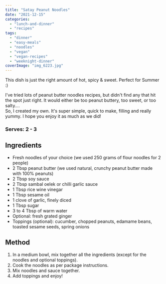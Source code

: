 ```yaml
---
title: "Satay Peanut Noodles"
date: "2021-12-15"
categories: 
  - "lunch-and-dinner"
  - "recipes"
tags: 
  - "dinner"
  - "easy-meals"
  - "noodles"
  - "vegan"
  - "vegan-recipes"
  - "weeknight-dinner"
coverImage: "img_6223.jpg"
---
```


This dish is just the right amount of hot, spicy & sweet. Perfect for Summer :)  
  
I've tried lots of peanut butter noodles recipes, but didn't find any that hit the spot just right. It would either be too peanut buttery, too sweet, or too salty….  
So, I created my own. It's super simple, quick to make, filling and really yummy. I hope you enjoy it as much as we did!

### Serves: 2 - 3

## Ingredients

- Fresh noodles of your choice (we used 250 grams of flour noodles for 2 people)
- 2 Tbsp peanut butter (we used natural, crunchy peanut butter made with 100% peanuts)
- 2 Tbsp soy sauce
- 2 Tbsp sambal oelek or chilli garlic sauce
- 1 Tbsp rice wine vinegar
- 1 Tbsp sesame oil
- 1 clove of garlic, finely diced
- 1 Tbsp sugar
- 3 to 4 Tbsp of warm water
- Optional: fresh grated ginger
- Toppings (optional): cucumber, chopped peanuts, edamame beans, toasted sesame seeds, spring onions

## Method

1. In a medium bowl, mix together all the ingredients (except for the noodles and optional toppings).
2. Cook the noodles as per package instructions.
3. Mix noodles and sauce together.
4. Add toppings and enjoy!
